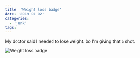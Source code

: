 ```yaml
---
title: 'Weight loss badge'
date: '2019-01-02'
categories:
  - 'junk'
tags:
---
```


My doctor said I needed to lose weight. So I'm giving that a shot.

![Weight loss badge](https://www.myfitnesspal.com/ticker/show/6308/8065/163088065.png)
